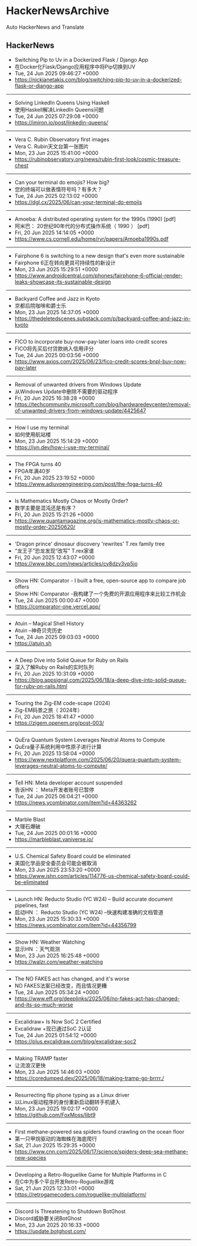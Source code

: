 # HackerNewsArchive
Auto HackerNews and Translate

## HackerNews
* Switching Pip to Uv in a Dockerized Flask / Django App
* 在Docker化Flask/Django应用程序中将Pip切换到UV
* Tue, 24 Jun 2025 09:46:27 +0000
* https://nickjanetakis.com/blog/switching-pip-to-uv-in-a-dockerized-flask-or-django-app
----
* Solving LinkedIn Queens Using Haskell
* 使用Haskell解决LinkedIn Queens问题
* Tue, 24 Jun 2025 07:29:08 +0000
* https://imiron.io/post/linkedin-queens/
----
* Vera C. Rubin Observatory first images
* Vera C. Rubin天文台第一张图片
* Mon, 23 Jun 2025 15:41:00 +0000
* https://rubinobservatory.org/news/rubin-first-look/cosmic-treasure-chest
----
* Can your terminal do emojis? How big?
* 您的终端可以做表情符号吗？有多大？
* Tue, 24 Jun 2025 02:13:02 +0000
* https://dgl.cx/2025/06/can-your-terminal-do-emojis
----
* Amoeba: A distributed operating system for the 1990s (1990) [pdf]
* 阿米巴： 20世纪90年代的分布式操作系统（ 1990 ） [pdf]
* Fri, 20 Jun 2025 14:14:05 +0000
* https://www.cs.cornell.edu/home/rvr/papers/Amoeba1990s.pdf
----
* Fairphone 6 is switching to a new design that's even more sustainable
* Fairphone 6正在转向更具可持续性的新设计
* Mon, 23 Jun 2025 15:29:51 +0000
* https://www.androidcentral.com/phones/fairphone-6-official-render-leaks-showcase-its-sustainable-design
----
* Backyard Coffee and Jazz in Kyoto
* 京都后院咖啡和爵士乐
* Mon, 23 Jun 2025 14:37:05 +0000
* https://thedeletedscenes.substack.com/p/backyard-coffee-and-jazz-in-kyoto
----
* FICO to incorporate buy-now-pay-later loans into credit scores
* FICO将先买后付贷款纳入信用评分
* Tue, 24 Jun 2025 00:03:56 +0000
* https://www.axios.com/2025/06/23/fico-credit-scores-bnpl-buy-now-pay-later
----
* Removal of unwanted drivers from Windows Update
* 从Windows Update中删除不需要的驱动程序
* Fri, 20 Jun 2025 16:38:28 +0000
* https://techcommunity.microsoft.com/blog/hardwaredevcenter/removal-of-unwanted-drivers-from-windows-update/4425647
----
* How I use my terminal
* 如何使用航站楼
* Mon, 23 Jun 2025 15:14:29 +0000
* https://jyn.dev/how-i-use-my-terminal/
----
* The FPGA turns 40
* FPGA年满40岁
* Fri, 20 Jun 2025 23:19:52 +0000
* https://www.adiuvoengineering.com/post/the-fpga-turns-40
----
* Is Mathematics Mostly Chaos or Mostly Order?
* 数学主要是混沌还是有序？
* Fri, 20 Jun 2025 15:21:26 +0000
* https://www.quantamagazine.org/is-mathematics-mostly-chaos-or-mostly-order-20250620/
----
* 'Dragon prince' dinosaur discovery 'rewrites' T.rex family tree
* “龙王子”恐龙发现“改写” T.rex家谱
* Fri, 20 Jun 2025 12:43:07 +0000
* https://www.bbc.com/news/articles/cy8dzv3vp5jo
----
* Show HN: Comparator - I built a free, open-source app to compare job offers
* Show HN: Comparator -我构建了一个免费的开源应用程序来比较工作机会
* Tue, 24 Jun 2025 00:00:47 +0000
* https://comparator-one.vercel.app/
----
* Atuin – Magical Shell History
* Atuin –神奇贝壳历史
* Tue, 24 Jun 2025 09:03:03 +0000
* https://atuin.sh
----
* A Deep Dive into Solid Queue for Ruby on Rails
* 深入了解Ruby on Rails的实时队列
* Fri, 20 Jun 2025 10:31:09 +0000
* https://blog.appsignal.com/2025/06/18/a-deep-dive-into-solid-queue-for-ruby-on-rails.html
----
* Touring the Zig-EM code-scape (2024)
* Zig-EM码景之旅（ 2024年）
* Fri, 20 Jun 2025 18:41:47 +0000
* https://zigem.openem.org/post-003/
----
* QuEra Quantum System Leverages Neutral Atoms to Compute
* QuEra量子系统利用中性原子进行计算
* Fri, 20 Jun 2025 13:58:04 +0000
* https://www.nextplatform.com/2025/06/20/quera-quantum-system-leverages-neutral-atoms-to-compute/
----
* Tell HN: Meta developer account suspended
* 告诉HN ： Meta开发者账号已暂停
* Tue, 24 Jun 2025 06:04:21 +0000
* https://news.ycombinator.com/item?id=44363262
----
* Marble Blast
* 大理石爆破
* Tue, 24 Jun 2025 00:01:16 +0000
* https://marbleblast.vaniverse.io/
----
* U.S. Chemical Safety Board could be eliminated
* 美国化学品安全委员会可能会被取消
* Mon, 23 Jun 2025 23:53:20 +0000
* https://www.ishn.com/articles/114776-us-chemical-safety-board-could-be-eliminated
----
* Launch HN: Reducto Studio (YC W24) – Build accurate document pipelines, fast
* 启动HN ： Reducto Studio (YC W24) –快速构建准确的文档管道
* Mon, 23 Jun 2025 15:30:33 +0000
* https://news.ycombinator.com/item?id=44356799
----
* Show HN: Weather Watching
* 显示HN ：天气观测
* Mon, 23 Jun 2025 16:25:48 +0000
* https://walzr.com/weather-watching
----
* The NO FAKES act has changed, and it's worse
* NO FAKES法案已经改变，而且情况更糟
* Tue, 24 Jun 2025 05:34:24 +0000
* https://www.eff.org/deeplinks/2025/06/no-fakes-act-has-changed-and-its-so-much-worse
----
* Excalidraw+ Is Now SoC 2 Certified
* Excalidraw +现已通过SoC 2认证
* Tue, 24 Jun 2025 01:54:12 +0000
* https://plus.excalidraw.com/blog/excalidraw-soc2
----
* Making TRAMP faster
* 让流浪汉更快
* Mon, 23 Jun 2025 14:46:03 +0000
* https://coredumped.dev/2025/06/18/making-tramp-go-brrrr./
----
* Resurrecting flip phone typing as a Linux driver
* 以Linux驱动程序的身份重新启动翻转手机键入
* Mon, 23 Jun 2025 19:02:17 +0000
* https://github.com/FoxMoss/libt9
----
* First methane-powered sea spiders found crawling on the ocean floor
* 第一只甲烷驱动的海蜘蛛在海底爬行
* Sat, 21 Jun 2025 15:29:35 +0000
* https://www.cnn.com/2025/06/17/science/spiders-deep-sea-methane-new-species
----
* Developing a Retro-Roguelike Game for Multiple Platforms in C
* 在C中为多个平台开发Retro-Roguelike游戏
* Sat, 21 Jun 2025 12:33:01 +0000
* https://retrogamecoders.com/roguelike-multiplatform/
----
* Discord Is Threatening to Shutdown BotGhost
* Discord威胁要关闭BotGhost
* Mon, 23 Jun 2025 20:16:33 +0000
* https://update.botghost.com/
----

